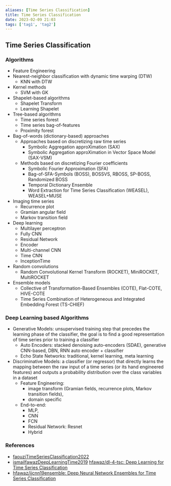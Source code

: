 ```yaml
---
aliases: [Time Series Classification]
title: Time Series Classification
date: 2023-02-09 21:03
tags: ['tag1', 'tag2']
---
```


## Time Series Classification

### Algorithms

- Feature Engineering
- Nearest-neighbor classification with dynamic time warping (DTW)
  - KNN with DTW
- Kernel methods
  - SVM with GK
- Shapelet-based algorithms
  - Shapelet Transform
  - Learning Shapelet
- Tree-based algorithms
  - Time series forest
  - Time series bag-of-features
  - Proximity forest
- Bag-of-words (dictionary-based) approaches
  - Approaches based on discretizing raw time series
    - Symbolic Aggregation approXimation (SAX)
    - Symbolic Aggregation approXimation in Vector Space Model (SAX-VSM)
  - Methods based on discretizing Fourier coefficients
    - Symbolic Fourier Approximation (SFA)
    - Bag-of-SFA-Symbols (BOSS), BOSSVS, RBOSS, SP-BOSS, Randomized BOSS
    - Temporal Dictionary Ensemble
    - Word Extraction for Time Series Classification (WEASEL), WEASEL+MUSE
- Imaging time series
  - Recurrence plot
  - Gramian angular field
  - Markov transition field
- Deep learning
  - Multilayer perceptron
  - Fully CNN
  - Residual Network
  - Encoder
  - Multi-channel CNN
  - Time CNN
  - InceptionTime
- Random convolutions
  - Random Convolutional Kernel Transform (ROCKET), MiniROCKET, MultiROCKET
- Ensemble models
  - Collective of Transformation-Based Ensembles (COTE), Flat-COTE, HIVE-COTE
  - Time Series Combination of Heterogeneous and Integrated Embedding Forest (TS-CHIEF)

### Deep Learning based Algorithms

- Generative Models: unsupervised training step that precedes the learning phase of the classifier, the goal is to find a good representation of time series prior to training a classifier
  - Auto Encoders: stacked denoising auto-encoders (SDAE), generative CNN-based, DBN, RNN auto encoder + classifier
  - Echo State Networks: traditional, kernel learning, meta learning
- Discriminative Models: a classifier (or regressor) that directly learns the mapping between the raw input of a time series (or its hand engineered features) and outputs a probability distribution over the class variables in a dataset
  - Feature Engineering:
    - image transform (Gramian fields, recurrence plots, Markov transition fields),
    - domain specific
  - End-to-end:
    - MLP,
    - CNN
    - FCN
    - Residual Network: Resnet
    - Hybrid

### References

- [faouziTimeSeriesClassification2022](../zotero/faouziTimeSeriesClassification2022.md)
- [ismailfawazDeepLearningTime2019](../zotero/ismailfawazDeepLearningTime2019.md) [hfawaz/dl-4-tsc: Deep Learning for Time Series Classification](https://github.com/hfawaz/dl-4-tsc)
- [hfawaz/ijcnn19ensemble: Deep Neural Network Ensembles for Time Series Classification](https://github.com/hfawaz/ijcnn19ensemble)
